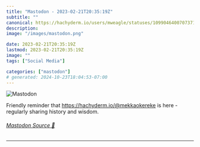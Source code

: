 ```yaml
---
title: "Mastodon - 2023-02-21T20:35:19Z"
subtitle: ""
canonical: https://hachyderm.io/users/mweagle/statuses/109904640070737166
description:
image: "/images/mastodon.png"

date: 2023-02-21T20:35:19Z
lastmod: 2023-02-21T20:35:19Z
image: ""
tags: ["Social Media"]

categories: ["mastodon"]
# generated: 2024-10-23T18:04:53-07:00
---
```

![Mastodon](/images/mastodon.png)

<p>Friendly reminder that <a href="https://hachyderm.io/@mekkaokereke" target="_blank" rel="nofollow noopener noreferrer" translate="no"><span class="invisible">https://</span><span class="">hachyderm.io/@mekkaokereke</span><span class="invisible"></span></a> is here - regularly sharing history and wisdom.</p>


###### [Mastodon Source 🐘](https://hachyderm.io/@mweagle/109904640070737166)

___
